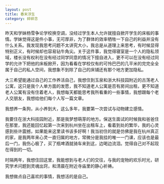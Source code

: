 ```yaml
---
layout: post
title: 春末浮生
category: 碎碎念
---
```


昨天和学妹杨雪争论学校换空调，没经过学生本人允许就擅自掀开学生的床板的事情。学妹觉得这是件小事，无可厚非，为了群体的效率牺牲一下自己的利益并没有什么关系。我发现我思考问题不太讲究大小，我总是从道理上来思考，有时候显得特别正义，有时候却也容易钻牛角尖。关于这件事，我觉得寝室是一个人的隐私领域，楼长没有权利在没有经过同学同意的情况下擅自进入，更不可以在没有经过同学的允许下把他的床板掀开，因为看看在学校仅有的可怜巴巴的几平米的完完全全属于自己的私人空间，我想象不到除了自己的床铺还有那个地方更加隐私。

大三希望能通过自己的工作养活自己，我想住到玉泉和浙大科技园附近的古荡老人公寓，这只是我个人单方面的发愿，我不知道老人公寓是否有房间出租，更不知道老人公寓有没有住着老人，我想每天都能思考我所看重的一些事情，我想跟每个老人交朋友，我想给他们每个人写一篇文章。

我想养一条狗，从小养到大，这么多年，我要第一次尝试与动物建立感情。

我要住在浙大科技园附近，那是我梦想萌芽的地方。保送生面试的时候我和爸爸住在那里，我还能回忆起第一次来到杭州坐在出租车上，看着到处的繁华，我的心灵感到些许震撼，如果能来这里读书该多好啊！我当初住的就是仿佛是我在杭州真正的家，是我两年来心灵一直归属的地方，常微分是我挂的唯一一门课，应该也是最后一门，我伤心极了，买了瓶啤酒就骑车来到这，边喝边流泪。觉得自己对不起现在得到的一切。

时隔两年，我想住回这里，我能想到与老人们的交往，与我的宠物的欢乐时光，研究学术问题到灵魂出窍，和清晨在附近寺庙里的静心祈祷。

我想做点自己喜欢的事情，我想活的是自己。

